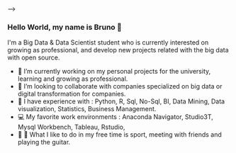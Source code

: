 
 --> 
 ### Hello World, my name is Bruno 👋
 I'm a Big Data & Data Scientist student who is currently interested on growing as professional, and develop new projects related with the big data with open source.
 
 - 🔭 I’m currently working on my personal projects for the university, learning and growing as professional.
 - 👯 I’m looking to collaborate with companies specialized on big data or digital transformation for companies.
 - :book: I have experience with : Python, R, Sql, No-Sql, BI, Data Mining, Data visualization, Statistics, Business Management.
 - :computer: My favorite work environments : Anaconda Navigator, Studio3T, Mysql Workbench, Tableau, Rstudio,
 - :running: :musical_note: What I like to do in my free time is sport, meeting with friends and playing the guitar.
